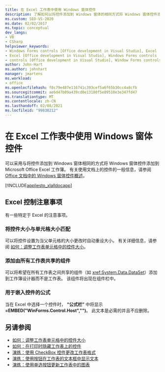 ```yaml
---
title: 在 Excel 工作表中使用 Windows 窗体控件
description: 了解如何以将控件添加到 Windows 窗体的相同方式将 Windows 窗体控件添加到 Microsoft Excel 工作簿。
ms.custom: SEO-VS-2020
ms.date: 02/02/2017
ms.topic: conceptual
dev_langs:
- VB
- CSharp
helpviewer_keywords:
- Windows Forms controls [Office development in Visual Studio], Excel
- Excel [Office development in Visual Studio], Windows Forms controls
- controls [Office development in Visual Studio], Window Forms controls
author: John-Hart
ms.author: johnhart
manager: jmartens
ms.workload:
- office
ms.openlocfilehash: f8c79e487e116741c393cef5a6f65b30cc4a8cfb
ms.sourcegitcommit: ae6d47b09a439cd0e13180f5e89510e3e347fd47
ms.translationtype: MT
ms.contentlocale: zh-CN
ms.lasthandoff: 02/08/2021
ms.locfileid: "99838212"
---
```

# <a name="use-windows-forms-controls-on-excel-worksheets"></a>在 Excel 工作表中使用 Windows 窗体控件
  可以采用与将控件添加到 Windows 窗体相同的方式将 Windows 窗体控件添加到 Microsoft Office Excel 工作簿。 有关使用文档上的控件的一般信息，请参阅 [Office 文档中的 Windows 窗体控件概述](../vsto/windows-forms-controls-on-office-documents-overview.md)。

 [!INCLUDE[appliesto_xlalldocapp](../vsto/includes/appliesto-xlalldocapp-md.md)]

## <a name="control-considerations-for-excel"></a>Excel 控制注意事项
 有一些特定于 Excel 的注意事项。

### <a name="match-control-size-to-cell-size"></a>将控件大小与单元格大小匹配
 可以将控件设置为当父单元格的大小更改时自动重设大小。 有关详细信息，请参阅 [如何：调整工作表单元格中的控件大小](../vsto/how-to-resize-controls-within-worksheet-cells.md)。

### <a name="add-components-that-are-shared-by-all-worksheets"></a>添加由所有工作表共享的组件
 可以将希望在所有工作表之间共享的组件（如 <xref:System.Data.DataSet>）添加到工作簿设计器而不是工作表。 该组件将出现在组件栏中。

### <a name="formula-for-embedding-controls"></a>用于嵌入控件的公式
 当在 Excel 中选择一个控件时， **“公式栏”** 中将显示 **=EMBED("WinForms.Control.Host","")**。 此文本是必需的并且不应删除。

## <a name="see-also"></a>另请参阅
- [如何：调整工作表单元格中的控件大小](../vsto/how-to-resize-controls-within-worksheet-cells.md)
- [如何：在打印时隐藏工作表上的控件](../vsto/how-to-hide-controls-on-worksheets-when-printing.md)
- [演练：使用 CheckBox 控件更改工作表格式](../vsto/walkthrough-changing-worksheet-formatting-using-checkbox-controls.md)
- [演练：使用按钮在工作表的文本框中显示文本](../vsto/walkthrough-displaying-text-in-a-text-box-in-a-worksheet-using-a-button.md)
- [演练：使用单选按钮更新工作表中的图表](../vsto/walkthrough-updating-a-chart-in-a-worksheet-using-radio-buttons.md)
